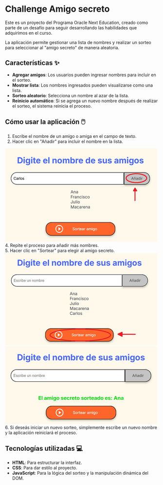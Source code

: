 <h1>Challenge Amigo secreto</h1>

Este es un proyecto del Programa Oracle Next Education, creado como parte de un desafío para seguir desarrollando las habilidades que adquirimos en el curso.

La aplicación permite gestionar una lista de nombres y realizar un sorteo para seleccionar al "amigo secreto" de manera aleatoria.


## Características ✨

- **Agregar amigos**: Los usuarios pueden ingresar nombres para incluir en el sorteo.
- **Mostrar lista**: Los nombres ingresados pueden visualizarse como una lista.
- **Sorteo aleatorio**: Selecciona un nombre al azar de la lista.
- **Reinicio automático**: Si se agrega un nuevo nombre después de realizar el sorteo, el sistema reinicia el proceso.


## Cómo usar la aplicación 🖱️

1. Escribe el nombre de un amigo o amiga en el campo de texto.<br>
2. Hacer clic en "Añadir" para incluir el nombre en la lista.<br>
<div align="left">
  <img src="https://github.com/FerG0373/amigo-secreto-challenge/blob/c20ae6817572ace961a5425e7bebb66482a21e22/assets/captura-1.png" alt="Captura de pantalla" width="500">
</div>
4. Repite el proceso para añadir más nombres.<br>
5. Hacer clic en "Sortear" para elegir al amigo secreto.<br>
<div align="left">
  <img src="https://github.com/FerG0373/amigo-secreto-challenge/blob/c20ae6817572ace961a5425e7bebb66482a21e22/assets/captura-2.png" alt="Captura de pantalla" width="500">  
  <img src="https://github.com/FerG0373/amigo-secreto-challenge/blob/c20ae6817572ace961a5425e7bebb66482a21e22/assets/captura-3.png" alt="Captura de pantalla" width="500">  
</div>
6. Si deseás iniciar un nuevo sorteo, simplemente escribe un nuevo nombre y la aplicación reiniciará el proceso.


## Tecnologías utilizadas 💻

- **HTML**: Para estructurar la interfaz.
- **CSS**: Para dar estilo al proyecto.
- **JavaScript**: Para la lógica del sorteo y la manipulación dinámica del DOM.
